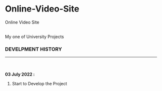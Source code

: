 # Online-Video-Site
Online Video Site 
<br><br>

My one of University Projects<br>

### DEVELPMENT HISTORY
<hr>
<br><br>
<b>03 July 2022 :</b><br>

1. Start to Develop the Project


